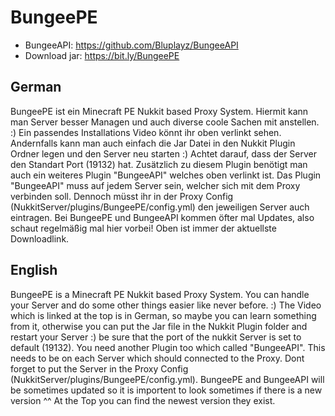 # BungeePE
- BungeeAPI: https://github.com/Bluplayz/BungeeAPI
- Download jar: https://bit.ly/BungeePE

## German

BungeePE ist ein Minecraft PE Nukkit based Proxy System. Hiermit kann man Server besser Managen und auch diverse coole Sachen mit anstellen. :) Ein passendes Installations Video könnt ihr oben verlinkt sehen. Andernfalls kann man auch einfach die Jar Datei in den Nukkit Plugin Ordner legen und den Server neu starten :) Achtet darauf, dass der Server den Standart Port (19132) hat. Zusätzlich zu diesem Plugin benötigt man auch ein weiteres Plugin "BungeeAPI" welches oben verlinkt ist. Das Plugin "BungeeAPI" muss auf jedem Server sein, welcher sich mit dem Proxy verbinden soll. Dennoch müsst ihr in der Proxy Config (NukkitServer/plugins/BungeePE/config.yml) den jeweiligen Server auch eintragen. Bei BungeePE und BungeeAPI kommen öfter mal Updates, also schaut regelmäßig mal hier vorbei! Oben ist immer der aktuellste Downloadlink.

## English
BungeePE is a Minecraft PE Nukkit based Proxy System. You can handle your Server and do some other things easier like never before. :) The Video which is linked at the top is in German, so maybe you can learn something from it, otherwise you can put the Jar file in the Nukkit Plugin folder and restart your Server :) be sure that the port of the nukkit Server is set to default (19132). You need another Plugin too which called "BungeeAPI". This needs to be on each Server which should connected to the Proxy. Dont forget to put the Server in the Proxy Config (NukkitServer/plugins/BungeePE/config.yml). BungeePE and BungeeAPI will be sometimes updated so it is importent to look sometimes if there is a new version ^^ At the Top you can find the newest version they exist.
